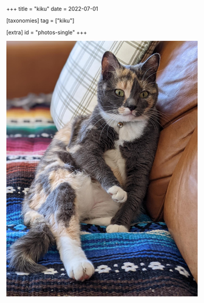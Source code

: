 +++
title = "kiku"
date = 2022-07-01

[taxonomies]
tag = ["kiku"]

[extra]
id = "photos-single"
+++

<div class='pixels-photo is-large'>
  <img class="image" src="/images/kiku.jpg" alt="</>"/>
</div>
<br/>


